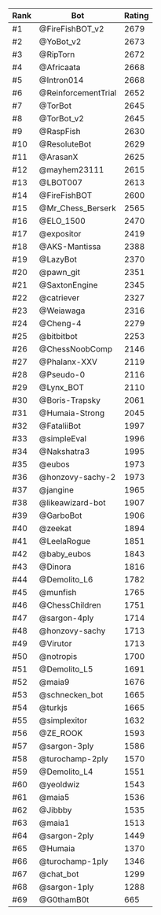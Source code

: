 Rank|Bot|Rating
---|---|---
#1|@FireFishBOT_v2|2679
#2|@YoBot_v2|2673
#3|@RipTorn|2672
#4|@Africaata|2668
#5|@Intron014|2668
#6|@ReinforcementTrial|2652
#7|@TorBot|2645
#8|@TorBot_v2|2645
#9|@RaspFish|2630
#10|@ResoluteBot|2629
#11|@ArasanX|2625
#12|@mayhem23111|2615
#13|@LBOT007|2613
#14|@FireFishBOT|2600
#15|@Mr_Chess_Berserk|2565
#16|@ELO_1500|2470
#17|@expositor|2419
#18|@AKS-Mantissa|2388
#19|@LazyBot|2370
#20|@pawn_git|2351
#21|@SaxtonEngine|2345
#22|@catriever|2327
#23|@Weiawaga|2316
#24|@Cheng-4|2279
#25|@bitbitbot|2253
#26|@ChessNoobComp|2146
#27|@Phalanx-XXV|2119
#28|@Pseudo-0|2116
#29|@Lynx_BOT|2110
#30|@Boris-Trapsky|2061
#31|@Humaia-Strong|2045
#32|@FataliiBot|1997
#33|@simpleEval|1996
#34|@Nakshatra3|1995
#35|@eubos|1973
#36|@honzovy-sachy-2|1973
#37|@jangine|1965
#38|@likeawizard-bot|1907
#39|@GarboBot|1906
#40|@zeekat|1894
#41|@LeelaRogue|1851
#42|@baby_eubos|1843
#43|@Dinora|1816
#44|@Demolito_L6|1782
#45|@munfish|1765
#46|@ChessChildren|1751
#47|@sargon-4ply|1714
#48|@honzovy-sachy|1713
#49|@Virutor|1713
#50|@notropis|1700
#51|@Demolito_L5|1691
#52|@maia9|1676
#53|@schnecken_bot|1665
#54|@turkjs|1665
#55|@simplexitor|1632
#56|@ZE_ROOK|1593
#57|@sargon-3ply|1586
#58|@turochamp-2ply|1570
#59|@Demolito_L4|1551
#60|@yeoldwiz|1543
#61|@maia5|1536
#62|@Jibbby|1535
#63|@maia1|1513
#64|@sargon-2ply|1449
#65|@Humaia|1370
#66|@turochamp-1ply|1346
#67|@chat_bot|1299
#68|@sargon-1ply|1288
#69|@G0thamB0t|665
